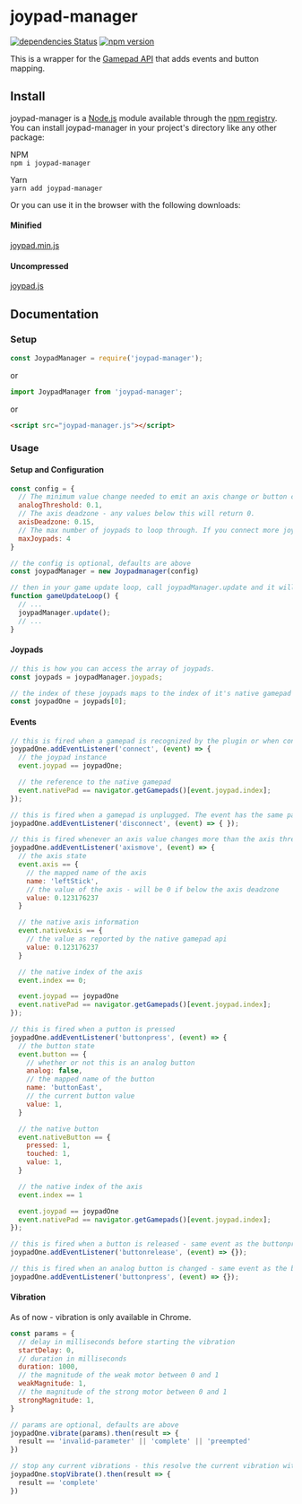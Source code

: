# joypad-manager

[![dependencies Status](https://flat.badgen.net/david/dep/nvitaterna/joypad-manager)](https://david-dm.org/nvitaterna/joypad-manager)
[![npm version](https://flat.badgen.net/npm/v/joypad-manager)](https://www.npmjs.com/package/joypad-manager)

This is a wrapper for the [Gamepad API](https://developer.mozilla.org/en-US/docs/Web/API/Gamepad_API) that adds events and button mapping.

## Install

joypad-manager is a [Node.js](https://nodejs.org/en/) module available through the [npm registry](https://www.npmjs.com/). You can install joypad-manager in your project's directory like any other package:

NPM  
`npm i joypad-manager`

Yarn  
`yarn add joypad-manager`

Or you can use it in the browser with the following downloads:

#### Minified
[joypad.min.js](https://cdn.jsdelivr.net/gh/nvitaterna/joypad-manager/dist/joypad-manager.min.js)

#### Uncompressed
[joypad.js](https://cdn.jsdelivr.net/gh/nvitaterna/joypad-manager/dist/joypad-manager.js)


## Documentation

### Setup
```js
const JoypadManager = require('joypad-manager');
```
or
```js
import JoypadManager from 'joypad-manager';
```
or
```html
<script src="joypad-manager.js"></script>
```

### Usage

#### Setup and Configuration

```js
const config = {
  // The minimum value change needed to emit an axis change or button change event.
  analogThreshold: 0.1,
  // The axis deadzone - any values below this will return 0.
  axisDeadzone: 0.15,
  // The max number of joypads to loop through. If you connect more joypads than this number, they will not be processed by this plugin.
  maxJoypads: 4
}

// the config is optional, defaults are above
const joypadManager = new Joypadmanager(config)

// then in your game update loop, call joypadManager.update and it will begin polling for events every game update
function gameUpdateLoop() {
  // ...
  joypadManager.update();
  // ...
}
```

#### Joypads

```js
// this is how you can access the array of joypads.
const joypads = joypadManager.joypads;

// the index of these joypads maps to the index of it's native gamepad
const joypadOne = joypads[0];
```
#### Events
```js
// this is fired when a gamepad is recognized by the plugin or when controller is plugged in after being unplugged.
joypadOne.addEventListener('connect', (event) => {
  // the joypad instance
  event.joypad == joypadOne;

  // the reference to the native gamepad
  event.nativePad == navigator.getGamepads()[event.joypad.index];
});

// this is fired when a gamepad is unplugged. The event has the same parameters as the connect event.
joypadOne.addEventListener('disconnect', (event) => { });

// this is fired whenever an axis value changes more than the axis threshold
joypadOne.addEventListener('axismove', (event) => {
  // the axis state
  event.axis == {
    // the mapped name of the axis
    name: 'leftStick',
    // the value of the axis - will be 0 if below the axis deadzone
    value: 0.123176237
  }

  // the native axis information
  event.nativeAxis == {
    // the value as reported by the native gamepad api
    value: 0.123176237
  }

  // the native index of the axis
  event.index == 0;

  event.joypad == joypadOne
  event.nativePad == navigator.getGamepads()[event.joypad.index];
});

// this is fired when a putton is pressed
joypadOne.addEventListener('buttonpress', (event) => {
  // the button state
  event.button == {
    // whether or not this is an analog button
    analog: false,
    // the mapped name of the button
    name: 'buttonEast',
    // the current button value
    value: 1,
  }

  // the native button
  event.nativeButton == {
    pressed: 1,
    touched: 1,
    value: 1,
  }

  // the native index of the axis
  event.index == 1

  event.joypad == joypadOne
  event.nativePad == navigator.getGamepads()[event.joypad.index];
});

// this is fired when a button is released - same event as the buttonpress event
joypadOne.addEventListener('buttonrelease', (event) => {});

// this is fired when an analog button is changed - same event as the buttonpress event
joypadOne.addEventListener('buttonpress', (event) => {});
```

#### Vibration
As of now - vibration is only available in Chrome.
```js
const params = {
  // delay in milliseconds before starting the vibration
  startDelay: 0,
  // duration in milliseconds
  duration: 1000,
  // the magnitude of the weak motor between 0 and 1
  weakMagnitude: 1,
  // the magnitude of the strong motor between 0 and 1
  strongMagnitude: 1,
}

// params are optional, defaults are above
joypadOne.vibrate(params).then(result => {
  result == 'invalid-parameter' || 'complete' || 'preempted'
})

// stop any current vibrations - this resolve the current vibration with 'preempted'
joypadOne.stopVibrate().then(result => {
  result == 'complete'
})
```
